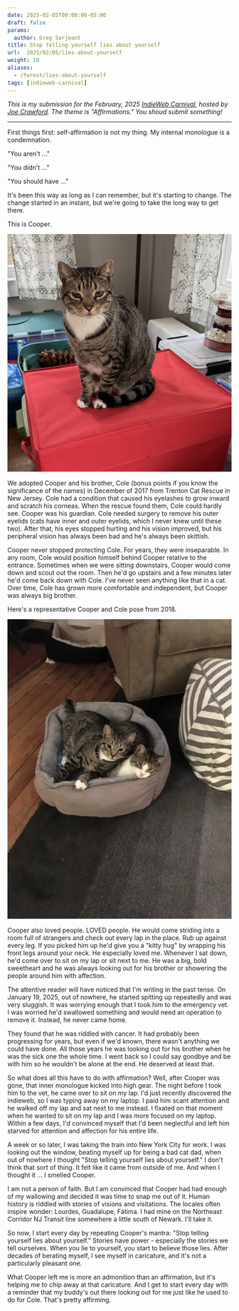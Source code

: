 ```yaml
---
date: 2025-02-05T00:00:00-05:00
draft: false
params:
  author: Greg Sarjeant
title: Stop telling yourself lies about yourself
url:  2025/02/05/lies-about-yourself
weight: 10
aliases:
  - /forest/lies-about-yourself
tags: [indieweb-carnival]
---
```


_This is my submission for the February, 2025 [IndieWeb Carnival](https://indieweb.org/IndieWeb_Carnival), hosted by [Joe Crawford](https://artlung.com/affirmations-ic/). The theme is "Affirmations." You shoud submit something!_

---

First things first: self-affirmation is not my thing. My internal monologue is a condemnation.

"You aren't ..."

"You didn't ..."

"You should have ..."

It's been this way as long as I can remember, but it's starting to change. The change started in an instant, but we're going to take the long way to get there.

This is Cooper.

![Cooper being festive](cooper.jpeg)

We adopted Cooper and his brother, Cole (bonus points if you know the significance of the names) in December of 2017 from Trenton Cat Rescue in New Jersey. Cole had a condition that caused his eyelashes to grow inward and scratch his corneas. When the rescue found them, Cole could hardly see. Cooper was his guardian. Cole needed surgery to remove his outer eyelids (cats have inner and outer eyelids, which I never knew until these two). After that, his eyes stopped hurting and his vision improved, but his peripheral vision has always been bad and he's always been skittish.

Cooper never stopped protecting Cole. For years, they were inseparable. In any room, Cole would position himself behind Cooper relative to the entrance. Sometimes when we were sitting downstairs, Cooper would come down and scout out the room. Then he'd go upstairs and a few minutes later he'd come back down with Cole. I've never seen anything like that in a cat. Over time, Cole has grown more comfortable and independent, but Cooper was always big brother.

Here's a representative Cooper and Cole pose from 2018.

![Cooper and Cole](cooper_and_cole.jpeg)

Cooper also loved people. LOVED people. He would come striding into a room full of strangers and check out every lap in the place. Rub up against every leg. If you picked him up he'd give you a "kitty hug" by wrapping his front legs around your neck. He especially loved me. Whenever I sat down, he'd come over to sit on my lap or sit next to me. He was a big, bold sweetheart and he was always looking out for his brother or showering the people around him with affection.

The attentive reader will have noticed that I'm writing in the past tense. On January 19, 2025, out of nowhere, he started spitting up repeatedly and was very sluggish. It was worrying enough that I took him to the emergency vet. I was worried he'd swallowed something and would need an operation to remove it. Instead, he never came home.

They found that he was riddled with cancer. It had probably been progressing for years, but even if we'd known, there wasn't anything we could have done. All those years he was looking out for his brother when he was the sick one the whole time. I went back so I could say goodbye and be with him so he wouldn't be alone at the end. He deserved at least that.

So what does all this have to do with affirmation? Well, after Cooper was gone, that inner monologue kicked into high gear. The night before I took him to the vet, he came over to sit on my lap. I'd just recently discovered the indieweb, so I was typing away on my laptop. I paid him scant attention and he walked off my lap and sat next to me instead. I fixated on that moment when he wanted to sit on my lap and I was more focused on my laptop. Within a few days, I'd convinced myself that I'd been neglectful and left him starved for attention and affection for his entire life.

A week or so later, I was taking the train into New York City for work. I was looking out the window, beating myself up for being a bad cat dad, when out of nowhere I thought "Stop telling yourself lies about yourself." I don't think that sort of thing. It felt like it came from outside of me. And when I thought it ... I smelled Cooper.

I am not a person of faith. But I am convinced that Cooper had had enough of my wallowing and decided it was time to snap me out of it. Human history is riddled with stories of visions and visitations. The locales often inspire wonder: Lourdes, Guadalupe, Fátima. I had mine on the Northeast Corridor NJ Transit line somewhere a little south of Newark. I'll take it.

So now, I start every day by repeating Cooper's mantra: "Stop telling yourself lies about yourself." Stories have power - especially the stories we tell ourselves. When you lie to yourself, you start to believe those lies. After decades of berating myself, I see myself in caricature, and it's not a particularly pleasant one.

What Cooper left me is more an admonition than an affirmation, but it's helping me to chip away at that caricature. And I get to start every day with a reminder that my buddy's out there looking out for me just like he used to do for Cole. That's pretty affirming.